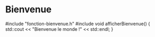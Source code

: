 # Bienvenue
#include "fonction-bienvenue.h"
#include <iostream>
void afficherBienvenue()
{
std::cout << "Bienvenue le monde !" << std::endl;
}
